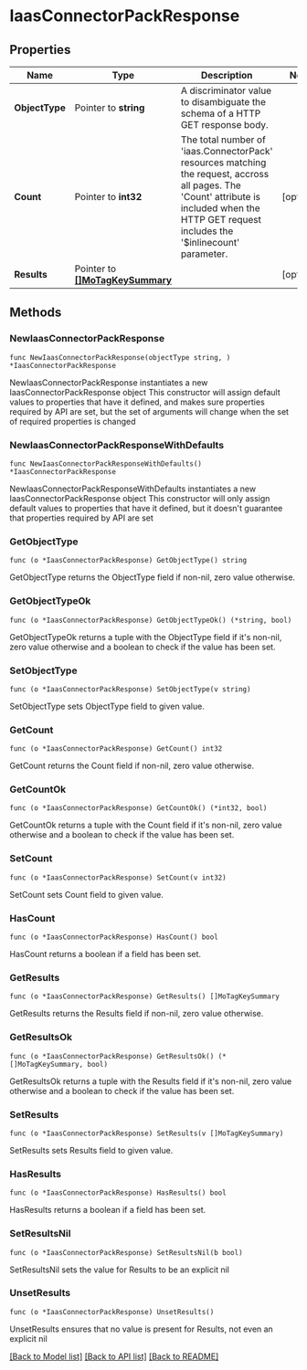 # IaasConnectorPackResponse

## Properties

Name | Type | Description | Notes
------------ | ------------- | ------------- | -------------
**ObjectType** | Pointer to **string** | A discriminator value to disambiguate the schema of a HTTP GET response body. | 
**Count** | Pointer to **int32** | The total number of &#39;iaas.ConnectorPack&#39; resources matching the request, accross all pages. The &#39;Count&#39; attribute is included when the HTTP GET request includes the &#39;$inlinecount&#39; parameter. | [optional] 
**Results** | Pointer to [**[]MoTagKeySummary**](mo.TagKeySummary.md) |  | [optional] 

## Methods

### NewIaasConnectorPackResponse

`func NewIaasConnectorPackResponse(objectType string, ) *IaasConnectorPackResponse`

NewIaasConnectorPackResponse instantiates a new IaasConnectorPackResponse object
This constructor will assign default values to properties that have it defined,
and makes sure properties required by API are set, but the set of arguments
will change when the set of required properties is changed

### NewIaasConnectorPackResponseWithDefaults

`func NewIaasConnectorPackResponseWithDefaults() *IaasConnectorPackResponse`

NewIaasConnectorPackResponseWithDefaults instantiates a new IaasConnectorPackResponse object
This constructor will only assign default values to properties that have it defined,
but it doesn't guarantee that properties required by API are set

### GetObjectType

`func (o *IaasConnectorPackResponse) GetObjectType() string`

GetObjectType returns the ObjectType field if non-nil, zero value otherwise.

### GetObjectTypeOk

`func (o *IaasConnectorPackResponse) GetObjectTypeOk() (*string, bool)`

GetObjectTypeOk returns a tuple with the ObjectType field if it's non-nil, zero value otherwise
and a boolean to check if the value has been set.

### SetObjectType

`func (o *IaasConnectorPackResponse) SetObjectType(v string)`

SetObjectType sets ObjectType field to given value.


### GetCount

`func (o *IaasConnectorPackResponse) GetCount() int32`

GetCount returns the Count field if non-nil, zero value otherwise.

### GetCountOk

`func (o *IaasConnectorPackResponse) GetCountOk() (*int32, bool)`

GetCountOk returns a tuple with the Count field if it's non-nil, zero value otherwise
and a boolean to check if the value has been set.

### SetCount

`func (o *IaasConnectorPackResponse) SetCount(v int32)`

SetCount sets Count field to given value.

### HasCount

`func (o *IaasConnectorPackResponse) HasCount() bool`

HasCount returns a boolean if a field has been set.

### GetResults

`func (o *IaasConnectorPackResponse) GetResults() []MoTagKeySummary`

GetResults returns the Results field if non-nil, zero value otherwise.

### GetResultsOk

`func (o *IaasConnectorPackResponse) GetResultsOk() (*[]MoTagKeySummary, bool)`

GetResultsOk returns a tuple with the Results field if it's non-nil, zero value otherwise
and a boolean to check if the value has been set.

### SetResults

`func (o *IaasConnectorPackResponse) SetResults(v []MoTagKeySummary)`

SetResults sets Results field to given value.

### HasResults

`func (o *IaasConnectorPackResponse) HasResults() bool`

HasResults returns a boolean if a field has been set.

### SetResultsNil

`func (o *IaasConnectorPackResponse) SetResultsNil(b bool)`

 SetResultsNil sets the value for Results to be an explicit nil

### UnsetResults
`func (o *IaasConnectorPackResponse) UnsetResults()`

UnsetResults ensures that no value is present for Results, not even an explicit nil

[[Back to Model list]](../README.md#documentation-for-models) [[Back to API list]](../README.md#documentation-for-api-endpoints) [[Back to README]](../README.md)


